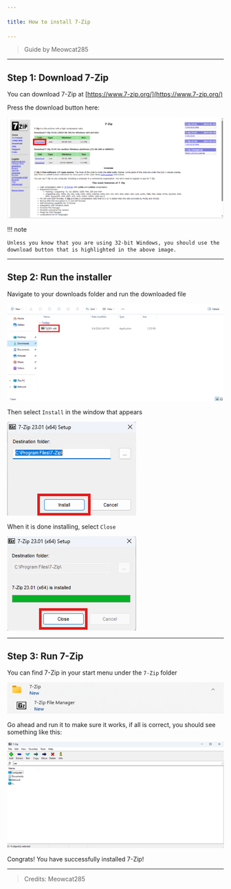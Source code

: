```yaml
---

title: How to install 7-Zip

---
```


> Guide by Meowcat285

---

## Step 1: Download 7-Zip

You can download 7-Zip at [https://www.7-zip.org/](https://www.7-zip.org/)

Press the download button here:

![7-Zip website with Download button highlighted](assets/image1.png)

!!! note

    Unless you know that you are using 32-bit Windows, you should use the download button that is highlighted in the above image.

---

## Step 2: Run the installer

Navigate to your downloads folder and run the downloaded file

![7-Zip installer highlighted in File Explorer](assets/image2.png)

Then select `Install` in the window that appears

![7-Zip installer with Install highlighted](assets/image3.png)

When it is done installing, select `Close`

![7-Zip installer with Close highlighted](assets/image4.png)

---

## Step 3: Run 7-Zip

You can find 7-Zip in your start menu under the `7-Zip` folder

![Image of 7-Zip folder in the Start Menu](assets/image5.png)

Go ahead and run it to make sure it works, if all is correct, you should see something like this:

![7-Zip main window](assets/image6.png)

Congrats! You have successfully installed 7-Zip!

---

> Credits: Meowcat285